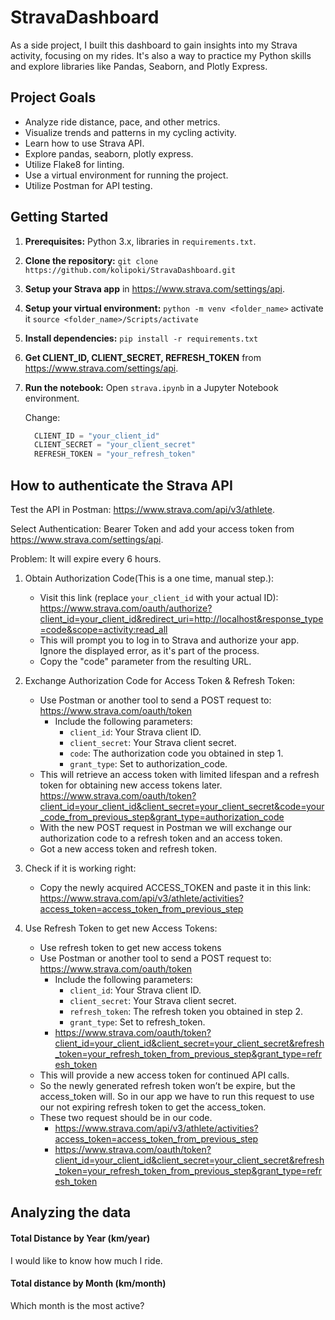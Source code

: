 # StravaDashboard

As a side project, I built this dashboard to gain insights into my Strava activity, focusing on my rides. It's also a way to practice my Python skills and explore libraries like Pandas, Seaborn, and Plotly Express.

## Project Goals

* Analyze ride distance, pace, and other metrics.
* Visualize trends and patterns in my cycling activity.
* Learn how to use Strava API.
* Explore pandas, seaborn, plotly express.
* Utilize Flake8 for linting.
* Use a virtual environment for running the project.
* Utilize Postman for API testing.

## Getting Started

1. **Prerequisites:** Python 3.x, libraries in `requirements.txt`.
2. **Clone the repository:** `git clone https://github.com/kolipoki/StravaDashboard.git`
3. **Setup your Strava app** in <https://www.strava.com/settings/api>. 
4. **Setup your virtual environment:** `python -m venv <folder_name>` activate it `source <folder_name>/Scripts/activate`
5. **Install dependencies:** `pip install -r requirements.txt`
6. **Get CLIENT_ID, CLIENT_SECRET, REFRESH_TOKEN** from <https://www.strava.com/settings/api>.
7. **Run the notebook:** Open `strava.ipynb` in a Jupyter Notebook environment.

   Change:
   
      ```python
        CLIENT_ID = "your_client_id"
        CLIENT_SECRET = "your_client_secret"
        REFRESH_TOKEN = "your_refresh_token"
      ```


     

## How to authenticate the Strava API

Test the API in Postman: <https://www.strava.com/api/v3/athlete>.

Select Authentication: Bearer Token and add your access token from <https://www.strava.com/settings/api>.

Problem: It will expire every 6 hours.

1. Obtain Authorization Code(This is a one time, manual step.):

   * Visit this link (replace `your_client_id` with your actual ID): <https://www.strava.com/oauth/authorize?client_id=your_client_id&redirect_uri=http://localhost&response_type=code&scope=activity:read_all>
   * This will prompt you to log in to Strava and authorize your app. Ignore the displayed error, as it's part of the process.
   * Copy the "code" parameter from the resulting URL.
  
2. Exchange Authorization Code for Access Token & Refresh Token:

   * Use Postman or another tool to send a POST request to: <https://www.strava.com/oauth/token>
      * Include the following parameters:
          * `client_id`: Your Strava client ID.
          * `client_secret`: Your Strava client secret.
          * `code`: The authorization code you obtained in step 1.
          * `grant_type`: Set to authorization_code.
    * This will retrieve an access token with limited lifespan and a refresh token for obtaining new access tokens later.
      <https://www.strava.com/oauth/token?client_id=your_client_id&client_secret=your_client_secret&code=your_code_from_previous_step&grant_type=authorization_code>
    * With the new POST request in Postman we will exchange our authorization code to a refresh token and an access token.
    * Got a new access token and refresh token.

3. Check if it is working right:

   * Copy the newly acquired ACCESS_TOKEN and paste it in this link: <https://www.strava.com/api/v3/athlete/activities?access_token=access_token_from_previous_step>
  
4. Use Refresh Token to get new Access Tokens:

   * Use refresh token to get new access tokens
   * Use Postman or another tool to send a POST request to: <https://www.strava.com/oauth/token>
      * Include the following parameters:
          * `client_id`: Your Strava client ID.
          * `client_secret`: Your Strava client secret.
          * `refresh_token`: The refresh token you obtained in step 2.
          * `grant_type`: Set to refresh_token.
      * <https://www.strava.com/oauth/token?client_id=your_client_id&client_secret=your_client_secret&refresh_token=your_refresh_token_from_previous_step&grant_type=refresh_token>
   * This will provide a new access token for continued API calls.
   * So the newly generated refresh token won’t be expire, but the access_token will. So in our app we have to run this request to use our not expiring refresh token to get the access_token.
   * These two request should be in our code.
     * <https://www.strava.com/api/v3/athlete/activities?access_token=access_token_from_previous_step>
     * <https://www.strava.com/oauth/token?client_id=your_client_id&client_secret=your_client_secret&refresh_token=your_refresh_token_from_previous_step&grant_type=refresh_token>

## Analyzing the data

  #### Total Distance by Year (km/year)

  I would like to know how much I ride.

 

  #### Total distance by Month (km/month)

  Which month is the most active?

  
